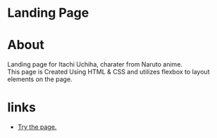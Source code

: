 # Landing Page

# About

Landing page for Itachi Uchiha, charater from Naruto anime.<br>
This page is Created Using HTML & CSS and utilizes flexbox to layout elements on the page.

# links

- [Try the page.](https://vamshidevl.github.io/Landing-page/)
